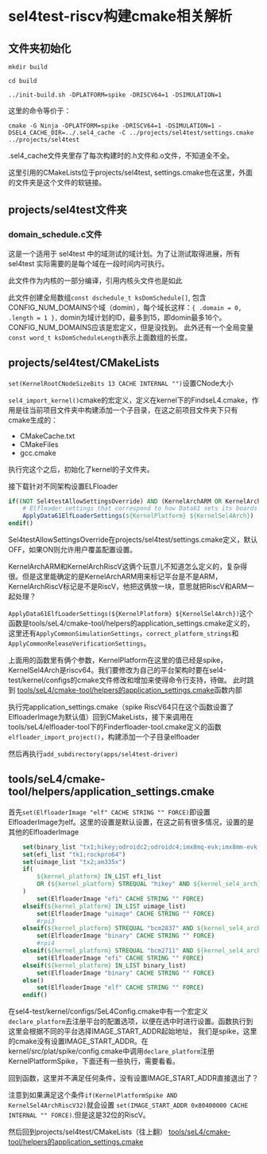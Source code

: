 # sel4test-riscv构建cmake相关解析

## 文件夹初始化

`mkdir build`

`cd build`

`../init-build.sh -DPLATFORM=spike -DRISCV64=1 -DSIMULATION=1`

这里的命令等价于：

`cmake -G Ninja -DPLATFORM=spike -DRISCV64=1 -DSIMULATION=1 -DSEL4_CACHE_DIR=../.sel4_cache -C ../projects/sel4test/settings.cmake ../projects/sel4test`

.sel4_cache文件夹里存了每次构建时的.h文件和.o文件，不知道全不全。

这里引用的CMakeLists位于projects/sel4test, settings.cmake也在这里，外面的文件夹是这个文件的软链接。

## projects/sel4test文件夹

### domain_schedule.c文件

这是一个适用于 sel4test 中的域测试的域计划。为了让测试取得进展，所有 sel4test 实际需要的是每个域在一段时间内可执行。

此文件作为内核的一部分编译，引用内核头文件也是如此 

此文件创建全局数组`const dschedule_t ksDomSchedule[]`,
包含CONFIG_NUM_DOMAINS个域（domin），每个域长这样：`{ .domain = 0, .length = 1 },`
domin为域计划的ID，最多到15，即domin最多16个。CONFIG_NUM_DOMAINS应该是宏定义，但是没找到。
此外还有一个全局变量`const word_t ksDomScheduleLength`表示上面数组的长度。











## projects/sel4test/CMakeLists

`set(KernelRootCNodeSizeBits 13 CACHE INTERNAL "")`设置CNode大小

`sel4_import_kernel()`cmake的宏定义，定义在kernel下的FindseL4.cmake，作用是往当前项目文件夹中构建添加一个子目录，在这之前项目文件夹下只有cmake生成的：
- CMakeCache.txt
- CMakeFiles
- gcc.cmake

执行完这个之后，初始化了kernel的子文件夹。

接下载针对不同架构设置ELFloader

``` cmake
if((NOT Sel4testAllowSettingsOverride) AND (KernelArchARM OR KernelArchRiscV))
    # Elfloader settings that correspond to how Data61 sets its boards up.
    ApplyData61ElfLoaderSettings(${KernelPlatform} ${KernelSel4Arch})
endif()
```
Sel4testAllowSettingsOverride在projects/sel4test/settings.cmake定义，默认OFF，如果ON则允许用户覆盖配置设置。

KernelArchARM和KernelArchRiscV这俩个玩意儿不知道怎么定义的，复杂得很。但是这里能确定的是KernelArchARM用来标记平台是不是ARM，KernelArchRiscV标记是不是RiscV，他把这俩放一块，意思就把RiscV和ARM一起处理？

`ApplyData61ElfLoaderSettings(${KernelPlatform} ${KernelSel4Arch})`这个函数是tools/seL4/cmake-tool/helpers的application_settings.cmake定义的，这里还有`ApplyCommonSimulationSettings`，`correct_platform_strings`和`ApplyCommonReleaseVerificationSettings`。

上面用的函数里有俩个参数，KernelPlatform在这里的值已经是spike，KernelSel4Arch是riscv64。我们要修改为自己的平台架构时要在sel4-test/kernel/configs的cmake文件修改和增加来使得命令行支持，待做。
此时跳到 [tools/seL4/cmake-tool/helpers的application_settings.cmake](#toolssel4cmake-toolhelpersapplicationsettingscmake)函数内部

执行完application_settings.cmake（spike RiscV64只在这个函数设置了ElfloaderImage为默认值）回到CMakeLists，接下来调用在tools/seL4/elfloader-tool下的Finderfloader-tool.cmake定义的函数`elfloader_import_project()`，构建添加一个子目录elfloader

然后再执行`add_subdirectory(apps/sel4test-driver)`


## tools/seL4/cmake-tool/helpers/application_settings.cmake

首先`set(ElfloaderImage "elf" CACHE STRING "" FORCE)`即设置ElfloaderImage为elf。这里的设置是默认设置，在这之前有很多情况，设置的是其他的ElfloaderImage

``` cmake
    set(binary_list "tx1;hikey;odroidc2;odroidc4;imx8mq-evk;imx8mm-evk;hifive;tqma8xqp1gb")
    set(efi_list "tk1;rockpro64")
    set(uimage_list "tx2;am335x")
    if(
        ${kernel_platform} IN_LIST efi_list
        OR (${kernel_platform} STREQUAL "hikey" AND ${kernel_sel4_arch} STREQUAL "aarch64")
    )
        set(ElfloaderImage "efi" CACHE STRING "" FORCE)
    elseif(${kernel_platform} IN_LIST uimage_list)
        set(ElfloaderImage "uimage" CACHE STRING "" FORCE)
        #rpi3
    elseif(${kernel_platform} STREQUAL "bcm2837" AND ${kernel_sel4_arch} STREQUAL "aarch64")
        set(ElfloaderImage "binary" CACHE STRING "" FORCE)
        #rpi4
    elseif(${kernel_platform} STREQUAL "bcm2711" AND ${kernel_sel4_arch} STREQUAL "aarch64")
        set(ElfloaderImage "efi" CACHE STRING "" FORCE)
    elseif(${kernel_platform} IN_LIST binary_list)
        set(ElfloaderImage "binary" CACHE STRING "" FORCE)
    else()
        set(ElfloaderImage "elf" CACHE STRING "" FORCE)
    endif()
```
在sel4-test/kernel/configs/SeL4Config.cmake中有一个宏定义`declare_platform`去注册平台的配置选项，以便在选中时进行设置。函数执行到这里会根据不同的平台选择IMAGE_START_ADDR起始地址，
我们是spike，这里的cmake没有设置IMAGE_START_ADDR。在kernel/src/plat/spike/config.cmake中调用`declare_platform`注册KernelPlatformSpike，下面还有一些执行，需要看看。

回到函数，这里并不满足任何条件，没有设置IMAGE_START_ADDR直接退出了？

注意到如果满足这个条件`if(KernelPlatformSpike AND KernelSel4ArchRiscV32)`就会设置
`set(IMAGE_START_ADDR 0x80400000 CACHE INTERNAL "" FORCE)`.但是这是32位的RiscV。

然后回到projects/sel4test/CMakeLists（往上翻）
[tools/seL4/cmake-tool/helpers的application_settings.cmake](#projectssel4testcmakelists)